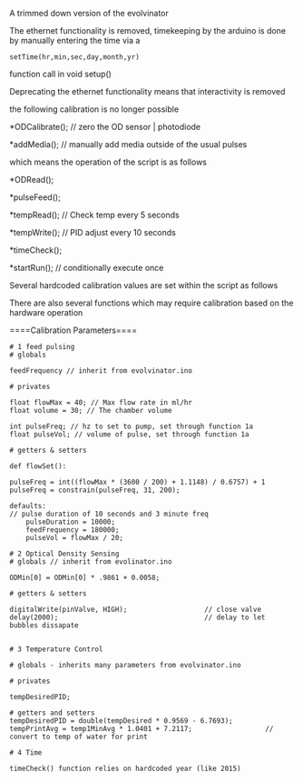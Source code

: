 A trimmed down version of the evolvinator

The ethernet functionality is removed, timekeeping by the arduino is done by manually entering the time via a 

	setTime(hr,min,sec,day,month,yr) 

function call in void setup()

Deprecating the ethernet functionality means that interactivity is removed

the following calibration is no longer possible

*ODCalibrate(); // zero the OD sensor | photodiode

*addMedia(); // manually add media outside of the usual pulses

which means the operation of the script is as follows

*ODRead();

*pulseFeed();

*tempRead(); // Check temp every 5 seconds

*tempWrite(); // PID adjust every 10 seconds

*timeCheck();

*startRun(); // conditionally execute once

Several hardcoded calibration values are set within the script as follows

There are also several functions which may require calibration based on the hardware operation

====Calibration Parameters====

	# 1 feed pulsing
	# globals

	feedFrequency // inherit from evolvinator.ino

	# privates

	float flowMax = 40; // Max flow rate in ml/hr
	float volume = 30; // The chamber volume

	int pulseFreq; // hz to set to pump, set through function 1a
	float pulseVol; // volume of pulse, set through function 1a

	# getters & setters

	def flowSet():

	pulseFreq = int((flowMax * (3600 / 200) + 1.1148) / 0.6757) + 1
	pulseFreq = constrain(pulseFreq, 31, 200);

	defaults:
	// pulse duration of 10 seconds and 3 minute freq
	    pulseDuration = 10000;
	    feedFrequency = 180000;
	    pulseVol = flowMax / 20;

	# 2 Optical Density Sensing
	# globals // inherit from evolinator.ino

	ODMin[0] = ODMin[0] * .9861 + 0.0058;

	# getters & setters

	digitalWrite(pinValve, HIGH);                   // close valve
  	delay(2000);                                    // delay to let bubbles dissapate


  	# 3 Temperature Control

  	# globals - inherits many parameters from evolvinator.ino

  	# privates

  	tempDesiredPID;

  	# getters and setters
  	tempDesiredPID = double(tempDesired * 0.9569 - 6.7693);
  	tempPrintAvg = temp1MinAvg * 1.0401 + 7.2117;                  // convert to temp of water for print

	# 4 Time

	timeCheck() function relies on hardcoded year (like 2015)
